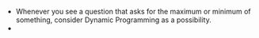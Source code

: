 
- Whenever you see a question that asks for the maximum or minimum of something, consider Dynamic Programming as a possibility.
- 